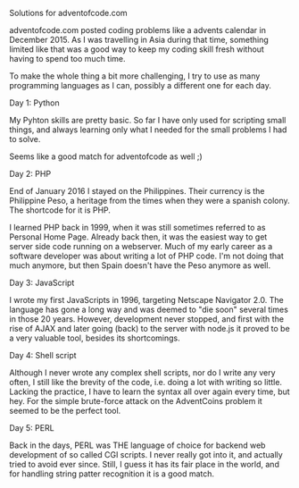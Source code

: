 Solutions for adventofcode.com

adventofcode.com posted coding problems like a advents calendar in December 2015. As I was travelling in Asia
during that time, something limited like that was a good way to keep my coding skill fresh without
having to spend too much time.

To make the whole thing a bit more challenging, I try to use as many programming languages as I can,
possibly a different one for each day.

Day 1: Python

My Pyhton skills are pretty basic. So far I have only used for scripting small things, and always
learning only what I needed for the small problems I had to solve.

Seems like a good match for adventofcode as well ;)

Day 2: PHP

End of January 2016 I stayed on the Philippines. Their currency is the Philippine Peso, a heritage
from the times when they were a spanish colony. The shortcode for it is PHP.

I learned PHP back in 1999, when it was still sometimes referred to as Personal Home Page. Already back
then, it was the easiest way to get server side code running on a webserver. Much of my early career
as a software developer was about writing a lot of PHP code. I'm not doing that much anymore, but
then Spain doesn't have the Peso anymore as well.

Day 3: JavaScript

I wrote my first JavaScripts in 1996, targeting Netscape Navigator 2.0. The language has gone a long
way and was deemed to "die soon" several times in those 20 years. However, development never stopped,
and first with the rise of AJAX and later going (back) to the server with node.js it proved to be
a very valuable tool, besides its shortcomings.

Day 4: Shell script

Although I never wrote any complex shell scripts, nor do I write any very often, I still like the
brevity of the code, i.e. doing a lot with writing so little. Lacking the practice, I have to
learn the syntax all over again every time, but hey. For the simple brute-force attack on the
AdventCoins problem it seemed to be the perfect tool.

Day 5: PERL

Back in the days, PERL was THE language of choice for backend web development of so called
CGI scripts. I never really got into it, and actually tried to avoid ever since. Still, I guess
it has its fair place in the world, and for handling string patter recognition it is a good match.

